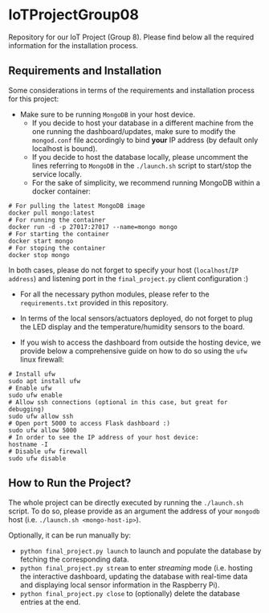 # IoTProjectGroup08
Repository for our IoT Project (Group 8). Please find below all the required information for the installation process.

## Requirements and Installation

Some considerations in terms of the requirements and installation process for this project:
* Make sure to be running `MongoDB` in your host device.
  - If you decide to host your database in a different machine from the one running the dashboard/updates, make sure to modify the `mongod.conf` file accordingly to bind **your** IP address (by default only localhost is bound).
  - If you decide to host the database locally, please uncomment the lines referring to `MongoDB` in the `./launch.sh` script to start/stop the service locally.
  - For the sake of simplicity, we recommend running MongoDB within a docker container:
```
# For pulling the latest MongoDB image
docker pull mongo:latest
# For running the container
docker run -d -p 27017:27017 --name=mongo mongo
# For starting the container
docker start mongo
# For stoping the container
docker stop mongo
```

In both cases, please do not forget to specify your host (`localhost`/`IP address`) and listening port in the `final_project.py` client configuration :)

* For all the necessary python modules, please refer to the `requirements.txt` provided in this repository.

* In terms of the local sensors/actuators deployed, do not forget to plug the LED display and the temperature/humidity sensors to the board.

* If you wish to access the dashboard from outside the hosting device, we provide below a comprehensive guide on how to do so using the `ufw` linux firewall:
```
# Install ufw
sudo apt install ufw
# Enable ufw
sudo ufw enable
# Allow ssh connections (optional in this case, but great for debugging)
sudo ufw allow ssh
# Open port 5000 to access Flask dashboard :)
sudo ufw allow 5000
# In order to see the IP address of your host device:
hostname -I
# Disable ufw firewall
sudo ufw disable
```
  
## How to Run the Project?

The whole project can be directly executed by running the `./launch.sh` script. To do so, please provide as an argument the address of your `mongodb` host (i.e. `./launch.sh <mongo-host-ip>`).

Optionally, it can be run manually by:
* `python final_project.py launch` to launch and populate the database by fetching the corresponding data.
* `python final_project.py stream` to enter *streaming* mode (i.e. hosting the interactive dashboard, updating the database with real-time data and displaying local sensor information in the Raspberry Pi).
* `python final_project.py close` to (optionally) delete the database entries at the end.
